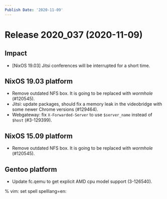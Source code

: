 ```yaml
---
Publish Date: '2020-11-09'
---
```


# Release 2020_037 (2020-11-09)

## Impact

- \[NixOS 19.03\] Jitsi conferences will be interrupted for a short time.

## NixOS 19.03 platform

- Remove outdated NFS box. It is going to be replaced with *wormhole* (#120545).
- Jitsi: update packages, should fix a memory leak in the videobridge with some
  newer Chrome versions (#129464).
- Webgateway: fix `X-Forwarded-Server` to use `$server_name` instead of `$host` (#3-129399).

## NixOS 15.09 platform

- Remove outdated NFS box. It is going to be replaced with *wormhole* (#120545).

## Gentoo platform

- Update fc.qemu to get explicit AMD cpu model support (3-126540).

% vim: set spell spelllang=en:
